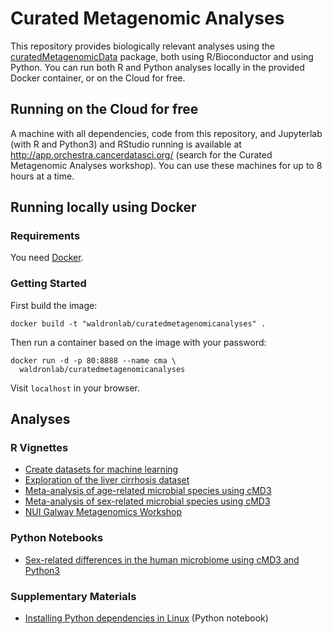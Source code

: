 # Curated Metagenomic Analyses

This repository provides biologically relevant analyses using the [curatedMetagenomicData](https://bioconductor.org/packages/curatedMetagenomicData/) package, both using R/Bioconductor and using Python. You can run both R and Python analyses locally in the provided Docker container, or on the Cloud for free.

## Running on the Cloud for free

A machine with all dependencies, code from this repository, and Jupyterlab (with R and Python3) and RStudio running is available at http://app.orchestra.cancerdatasci.org/ (search for the Curated Metagenomic Analyses workshop). You can use these machines for up to 8 hours at a time.

## Running locally using Docker

### Requirements

You need [Docker](https://docs.docker.com/get-docker/).

### Getting Started

First build the image:

    docker build -t "waldronlab/curatedmetagenomicanalyses" .

Then run a container based on the image with your password:

    docker run -d -p 80:8888 --name cma \
      waldronlab/curatedmetagenomicanalyses

Visit `localhost` in your browser.

## Analyses

### R Vignettes

* [Create datasets for machine learning](https://github.com/waldronlab/curatedMetagenomicAnalyses/blob/vignettes/MLdatasets.Rmd)
* [Exploration of the liver cirrhosis dataset](https://github.com/waldronlab/curatedMetagenomicAnalyses/blob/vignettes/explorecirrhosis.Rmd)
* [Meta-analysis of age-related microbial species using cMD3](https://github.com/waldronlab/curatedMetagenomicAnalyses/blob/vignettes/Age_metaanalysis_vignette.Rmd)
* [Meta-analysis of sex-related microbial species using cMD3](https://github.com/waldronlab/curatedMetagenomicAnalyses/blob/vignettes/Sex_metaanalysis_vignette.Rmd)
* [NUI Galway Metagenomics Workshop](https://github.com/waldronlab/curatedMetagenomicAnalyses/blob/vignettes/NUI-Galway-Metagenomics-Workshop.Rmd)

### Python Notebooks

* [Sex-related differences in the human microbiome using cMD3 and Python3](https://github.com/waldronlab/curatedMetagenomicAnalyses/blob/vignettes/sexContrastMicrobiomeAnalysis.ipynb)

### Supplementary Materials 

* [Installing Python dependencies in Linux](https://github.com/waldronlab/curatedMetagenomicAnalyses/blob/vignettes/installation.ipynb) (Python notebook)
